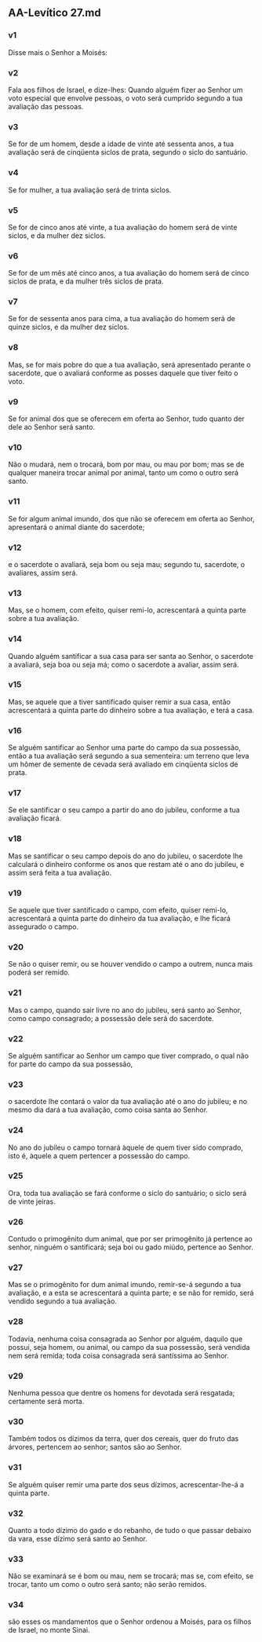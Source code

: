 ## AA-Levítico 27.md
### v1
 Disse mais o Senhor a Moisés:
### v2
 Fala aos filhos de Israel, e dize-lhes: Quando alguém fizer ao Senhor um voto especial que envolve pessoas, o voto será cumprido segundo a tua avaliação das pessoas.
### v3
 Se for de um homem, desde a idade de vinte até sessenta anos, a tua avaliação será de cinqüenta siclos de prata, segundo o siclo do santuário.
### v4
 Se for mulher, a tua avaliação será de trinta siclos.
### v5
 Se for de cinco anos até vinte, a tua avaliação do homem será de vinte siclos, e da mulher dez siclos.
### v6
 Se for de um mês até cinco anos, a tua avaliação do homem será de cinco siclos de prata, e da mulher três siclos de prata.
### v7
 Se for de sessenta anos para cima, a tua avaliação do homem será de quinze siclos, e da mulher dez siclos.
### v8
 Mas, se for mais pobre do que a tua avaliação, será apresentado perante o sacerdote, que o avaliará conforme as posses daquele que tiver feito o voto.
### v9
 Se for animal dos que se oferecem em oferta ao Senhor, tudo quanto der dele ao Senhor será santo.
### v10
 Não o mudará, nem o trocará, bom por mau, ou mau por bom; mas se de qualquer maneira trocar animal por animal, tanto um como o outro será santo.
### v11
 Se for algum animal imundo, dos que não se oferecem em oferta ao Senhor, apresentará o animal diante do sacerdote;
### v12
 e o sacerdote o avaliará, seja bom ou seja mau; segundo tu, sacerdote, o avaliares, assim será.
### v13
 Mas, se o homem, com efeito, quiser remi-lo, acrescentará a quinta parte sobre a tua avaliação.
### v14
 Quando alguém santificar a sua casa para ser santa ao Senhor, o sacerdote a avaliará, seja boa ou seja má; como o sacerdote a avaliar, assim será.
### v15
 Mas, se aquele que a tiver santificado quiser remir a sua casa, então acrescentará a quinta parte do dinheiro sobre a tua avaliação, e terá a casa.
### v16
 Se alguém santificar ao Senhor uma parte do campo da sua possessão, então a tua avaliação será segundo a sua sementeira: um terreno que leva um hômer de semente de cevada será avaliado em cinqüenta siclos de prata.
### v17
 Se ele santificar o seu campo a partir do ano do jubileu, conforme a tua avaliação ficará.
### v18
 Mas se santificar o seu campo depois do ano do jubileu, o sacerdote lhe calculará o dinheiro conforme os anos que restam até o ano do jubileu, e assim será feita a tua avaliação.
### v19
 Se aquele que tiver santificado o campo, com efeito, quiser remi-lo, acrescentará a quinta parte do dinheiro da tua avaliação, e lhe ficará assegurado o campo.
### v20
 Se não o quiser remir, ou se houver vendido o campo a outrem, nunca mais poderá ser remido.
### v21
 Mas o campo, quando sair livre no ano do jubileu, será santo ao Senhor, como campo consagrado; a possessão dele será do sacerdote.
### v22
 Se alguém santificar ao Senhor um campo que tiver comprado, o qual não for parte do campo da sua possessão,
### v23
 o sacerdote lhe contará o valor da tua avaliação até o ano do jubileu; e no mesmo dia dará a tua avaliação, como coisa santa ao Senhor.
### v24
 No ano do jubileu o campo tornará àquele de quem tiver sido comprado, isto é, àquele a quem pertencer a possessão do campo.
### v25
 Ora, toda tua avaliação se fará conforme o siclo do santuário; o siclo será de vinte jeiras.
### v26
 Contudo o primogênito dum animal, que por ser primogênito já pertence ao senhor, ninguém o santificará; seja boi ou gado miúdo, pertence ao Senhor.
### v27
 Mas se o primogênito for dum animal imundo, remir-se-á segundo a tua avaliação, e a esta se acrescentará a quinta parte; e se não for remido, será vendido segundo a tua avaliação.
### v28
 Todavia, nenhuma coisa consagrada ao Senhor por alguém, daquilo que possui, seja homem, ou animal, ou campo da sua possessão, será vendida nem será remida; toda coisa consagrada será santíssima ao Senhor.
### v29
 Nenhuma pessoa que dentre os homens for devotada será resgatada; certamente será morta.
### v30
 Também todos os dízimos da terra, quer dos cereais, quer do fruto das árvores, pertencem ao senhor; santos são ao Senhor.
### v31
 Se alguém quiser remir uma parte dos seus dízimos, acrescentar-lhe-á a quinta parte.
### v32
 Quanto a todo dízimo do gado e do rebanho, de tudo o que passar debaixo da vara, esse dízimo será santo ao Senhor.
### v33
 Não se examinará se é bom ou mau, nem se trocará; mas se, com efeito, se trocar, tanto um como o outro será santo; não serão remidos.
### v34
 são esses os mandamentos que o Senhor ordenou a Moisés, para os filhos de Israel, no monte Sinai.

